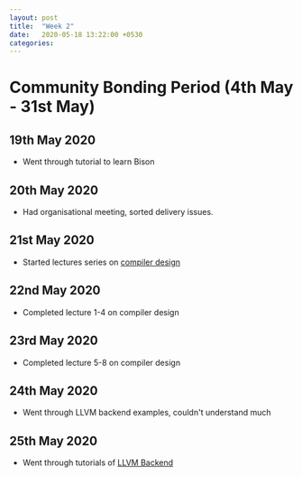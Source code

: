 ```yaml
---
layout: post
title:  "Week 2"
date:   2020-05-18 13:22:00 +0530
categories:
---
```


# Community Bonding Period (4th May - 31st May)

## 19th May 2020
* Went through tutorial to learn Bison

## 20th May 2020
* Had organisational meeting, sorted delivery issues.

## 21st May 2020
* Started lectures series on [compiler design](https://www.youtube.com/playlist?list=PLEbnTDJUr_IcPtUXFy2b1sGRPsLFMghhS) 

## 22nd May 2020
* Completed lecture 1-4 on compiler design

## 23rd May 2020
* Completed lecture 5-8 on compiler design

## 24th May 2020
* Went through LLVM backend examples, couldn't understand much

## 25th May 2020
* Went through tutorials of [LLVM Backend](https://jonathan2251.github.io/lbd/)